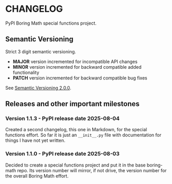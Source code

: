 # CHANGELOG

PyPI Boring Math special functions project.

## Semantic Versioning

Strict 3 digit semantic versioning.

- **MAJOR** version incremented for incompatible API changes
- **MINOR** version incremented for backward compatible added functionality
- **PATCH** version incremented for backward compatible bug fixes

See [Semantic Versioning 2.0.0](https://semver.org).

## Releases and other important milestones

### Version 1.1.3 - PyPI release date 2025-08-04

Created a second changelog, this one in Markdown, for the special
functions effort. So far it is just an `__init__.py` file with
documentation for things I have not yet written.

### Version 1.1.0 - PyPI release date 2025-08-03

Decided to create a special functions project and put it in the base
boring-math repo. Its version number will mirror, if not drive, the
version number for the overall Boring Math effort.

